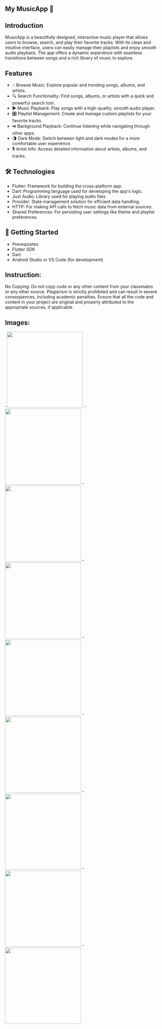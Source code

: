 
## My MusicApp 🎵

## Introduction
MusicApp is a beautifully designed, interactive music player that allows users to browse, search, and play their favorite tracks. With its clean and intuitive interface, users can easily manage their playlists and enjoy smooth audio playback. The app offers a dynamic experience with seamless transitions between songs and a rich library of music to explore.

## Features
 - 🎶 Browse Music: Explore popular and trending songs, albums, and artists.
 - 🔍 Search Functionality: Find songs, albums, or artists with a quick and powerful search tool.
 - ▶️ Music Playback: Play songs with a high-quality, smooth audio player.
 - 🎛️ Playlist Management: Create and manage custom playlists for your favorite tracks.
 - ⏯️ Background Playback: Continue listening while navigating through other apps.
 - 🌗 Dark Mode: Switch between light and dark modes for a more comfortable user experience.
 - 🎙️ Artist Info: Access detailed information about artists, albums, and tracks.

## 🛠️ Technologies
- Flutter: Framework for building the cross-platform app.
- Dart: Programming language used for developing the app's logic.
- Just Audio: Library used for playing audio files.
- Provider: State management solution for efficient data handling.
- HTTP: For making API calls to fetch music data from external sources.
- Shared Preferences: For persisting user settings like theme and playlist preferences.

## 🚀 Getting Started
- Prerequisites
- Flutter SDK
- Dart
- Android Studio or VS Code (for development)

## Instruction:
No Copying: Do not copy code or any other content from your classmates or any other source. Plagiarism is strictly prohibited and can result in severe consequences, including academic penalties. Ensure that all the code and content in your project are original and properly attributed to the appropriate sources, if applicable.

## Images:
-<img src="https://github.com/user-attachments/assets/66f250f2-b5a3-48b1-b2e1-ac6c7e645335" width="250">
-<img src="https://github.com/user-attachments/assets/4d23e8d4-e81e-4286-a405-991a22945aa4" width="250">
-<img src="https://github.com/user-attachments/assets/919a3d0c-edcd-4f01-8543-1fdb56f43e1b" width="250">
-<img src="https://github.com/user-attachments/assets/48c85eb6-1ccd-4200-a716-323f1e7f17b4" width="250">
-<img src="https://github.com/user-attachments/assets/a6f7f0c9-bf9d-4577-8b28-b07508b84628" width="250">
-<img src="https://github.com/user-attachments/assets/5879c61b-d524-46a0-abdf-e6139775bbe1" width="250">
-<img src="https://github.com/user-attachments/assets/ad52a03a-b51d-4533-a50b-95df48f2fad2" width="250">
-<img src="https://github.com/user-attachments/assets/0bcaf704-2de0-4f33-9252-6468e179596c" width="250">
-<img src="https://github.com/user-attachments/assets/329c2a0a-be39-4d52-8afe-b2e449a42830" width="250">






